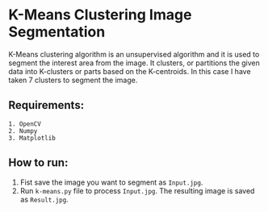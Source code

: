 # K-Means Clustering Image Segmentation
K-Means clustering algorithm is an unsupervised algorithm and it is used to segment the interest area from the image. It clusters, or partitions the given data into K-clusters or parts based on the K-centroids. In this case I have taken 7 clusters to segment the image.

## Requirements:
```
1. OpenCV
2. Numpy
3. Matplotlib
```
## How to run:
1. Fist save the image you want to segment as `Input.jpg`.
2. Run `k-means.py` file to process `Input.jpg`. The resulting image is saved as `Result.jpg`.